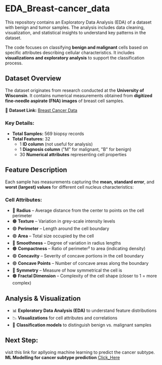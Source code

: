 # EDA_Breast-cancer_data
This repository contains an Exploratory Data Analysis (EDA) of a dataset with benign and tumor samples. The analysis includes data cleaning, visualization, and statistical insights to understand key patterns in the dataset.

The code focuses on classifying **benign and malignant** cells based on specific attributes describing cellular characteristics. It includes **visualizations and exploratory analysis** to support the classification process.  

## **Dataset Overview**  
The dataset originates from research conducted at the **University of Wisconsin**. It contains numerical measurements obtained from **digitized fine-needle aspirate (FNA) images** of breast cell samples.  

📌 **Dataset Link:** [Breast Cancer Data](https://github.com/kurshid1991/EDA_Breast-cancer_data/blob/main/breastcancerdata.csv)  

### **Key Details:**  
- **Total Samples:** 569 biopsy records  
- **Total Features:** 32  
  - 1 **ID column** (not useful for analysis)  
  - 1 **Diagnosis column** ("M" for malignant, "B" for benign)  
  - 30 **Numerical attributes** representing cell properties  

## **Feature Description**  
Each sample has measurements capturing the **mean, standard error**, and **worst (largest) values** for different cell nucleus characteristics:  

### **Cell Attributes:**
- 🔵 **Radius** – Average distance from the center to points on the cell perimeter  
- 🟠 **Texture** – Variation in grey-scale intensity levels  
- 🟢 **Perimeter** – Length around the cell boundary  
- 🟣 **Area** – Total size occupied by the cell  
- 🔵 **Smoothness** – Degree of variation in radius lengths  
- 🟠 **Compactness** – Ratio of perimeter² to area (indicating density)  
- 🟢 **Concavity** – Severity of concave portions in the cell boundary  
- 🟣 **Concave Points** – Number of concave areas along the boundary  
- 🔵 **Symmetry** – Measure of how symmetrical the cell is  
- 🟠 **Fractal Dimension** – Complexity of the cell shape (closer to 1 = more complex)  

## **Analysis & Visualization**  
- 📊 **Exploratory Data Analysis (EDA)** to understand feature distributions  
- 📉 **Visualizations** for cell attributes and correlations  
- 🔬 **Classification models** to distinguish benign vs. malignant samples  

## Next Step:
visit this link for apllyoing machine learning to predict the cancer subtype.
**ML Modelling for cancer subtype prediction** [Click_Here](https://github.com/kurshid1991/Breastcancer_ML-modelling)
